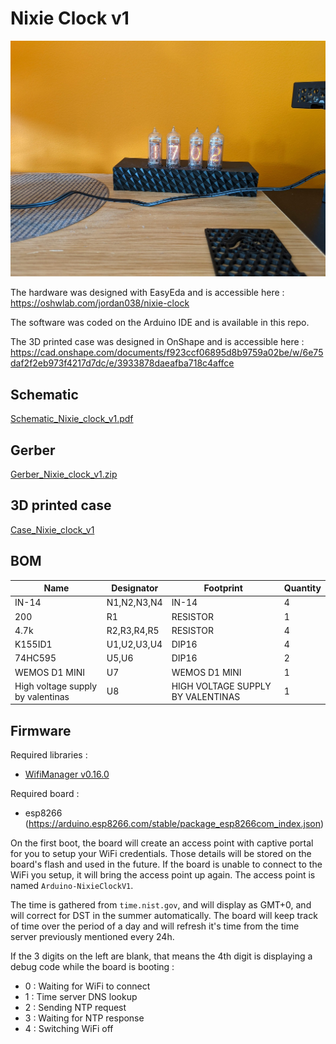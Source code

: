 # Nixie Clock v1

![The clock](https://github.com/jordanpenard/NixieClock/raw/main/PXL_20220818_160243123.jpg)

The hardware was designed with EasyEda and is accessible here : https://oshwlab.com/jordan038/nixie-clock

The software was coded on the Arduino IDE and is available in this repo.

The 3D printed case was designed in OnShape and is accessible here : https://cad.onshape.com/documents/f923ccf06895d8b9759a02be/w/6e75daf2f2eb973f4217d7dc/e/3933878daeafba718c4affce

## Schematic
[Schematic_Nixie_clock_v1.pdf](https://github.com/jordanpenard/NixieClock/raw/main/Schematic_Nixie_clock_v1.pdf)

## Gerber
[Gerber_Nixie_clock_v1.zip](https://github.com/jordanpenard/NixieClock/raw/main/Gerber_Nixie_clock_v1.zip)

## 3D printed case
[Case_Nixie_clock_v1](https://www.thingiverse.com/thing:5468544)

## BOM
|Name                             |Designator |Footprint                        |Quantity|
|---------------------------------|-----------|---------------------------------|--------|
|IN-14                            |N1,N2,N3,N4|IN-14                            |4       |
|200                              |R1         |RESISTOR                         |1       |
|4.7k                             |R2,R3,R4,R5|RESISTOR                         |4       |
|K155ID1                          |U1,U2,U3,U4|DIP16                            |4       |
|74HC595                          |U5,U6      |DIP16                            |2       |
|WEMOS D1 MINI                    |U7         |WEMOS D1 MINI                    |1       |
|High voltage supply by valentinas|U8         |HIGH VOLTAGE SUPPLY BY VALENTINAS|1       |

## Firmware
Required libraries :
- [WifiManager v0.16.0](https://github.com/tzapu/WiFiManager)

Required board :
- esp8266 (https://arduino.esp8266.com/stable/package_esp8266com_index.json)

On the first boot, the board will create an access point with captive portal for you to setup your WiFi credentials. Those details will be stored on the board's flash and used in the future. If the board is unable to connect to the WiFi you setup, it will bring the access point up again. The access point is named `Arduino-NixieClockV1`.

The time is gathered from `time.nist.gov`, and will display as GMT+0, and will correct for DST in the summer automatically. The board will keep track of time over the period of a day and will refresh it's time from the time server previously mentioned every 24h.

If the 3 digits on the left are blank, that means the 4th digit is displaying a debug code while the board is booting :
- 0 : Waiting for WiFi to connect
- 1 : Time server DNS lookup
- 2 : Sending NTP request
- 3 : Waiting for NTP response
- 4 : Switching WiFi off

